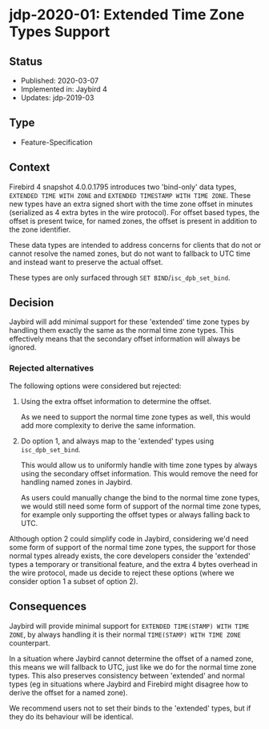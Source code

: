 # jdp-2020-01: Extended Time Zone Types Support

## Status

- Published: 2020-03-07
- Implemented in: Jaybird 4
- Updates: jdp-2019-03

## Type

- Feature-Specification

## Context

Firebird 4 snapshot 4.0.0.1795 introduces two 'bind-only' data types, `EXTENDED
TIME WITH ZONE` and `EXTENDED TIMESTAMP WITH TIME ZONE`. These new types have an
extra signed short with the time zone offset in minutes (serialized as 4 extra
bytes in the wire protocol). For offset based types, the offset is present twice,
for named zones, the offset is present in addition to the zone identifier.

These data types are intended to address concerns for clients that do not or
cannot resolve the named zones, but do not want to fallback to UTC time and
instead want to preserve the actual offset.

These types are only surfaced through `SET BIND`/`isc_dpb_set_bind`.

## Decision

Jaybird will add minimal support for these 'extended' time zone types by
handling them exactly the same as the normal time zone types. This effectively
means that the secondary offset information will always be ignored.

### Rejected alternatives

The following options were considered but rejected:

1.  Using the extra offset information to determine the offset.

    As we need to support the normal time zone types as well, this would add
    more complexity to derive the same information.
    
2.  Do option 1, and always map to the 'extended' types using `isc_dpb_set_bind`.

    This would allow us to uniformly handle with time zone types by always using
    the secondary offset information. This would remove the need for handling
    named zones in Jaybird.
    
    As users could manually change the bind to the normal time zone types, we
    would still need some form of support of the normal time zone types, for
    example only supporting the offset types or always falling back to UTC.

Although option 2 could simplify code in Jaybird, considering we'd need some
form of support of the normal time zone types, the support for those normal
types already exists, the core developers consider the 'extended' types a
temporary or transitional feature, and the extra 4 bytes overhead in the wire
protocol, made us decide to reject these options (where we consider option 1 a
subset of option 2).
 
## Consequences

Jaybird will provide minimal support for `EXTENDED TIME(STAMP) WITH TIME ZONE`,
by always handling it is their normal `TIME(STAMP) WITH TIME ZONE` counterpart.

In a situation where Jaybird cannot determine the offset of a named zone, this
means we will fallback to UTC, just like we do for the normal time zone types.
This also preserves consistency between 'extended' and normal types (eg in
situations where Jaybird and Firebird might disagree how to derive the offset
for a named zone).

We recommend users not to set their binds to the 'extended' types, but if they
do its behaviour will be identical.
